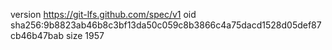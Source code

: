 version https://git-lfs.github.com/spec/v1
oid sha256:9b8823ab46b8c3bf13da50c059c8b3866c4a75dacd1528d05def87cb46b47bab
size 1957
